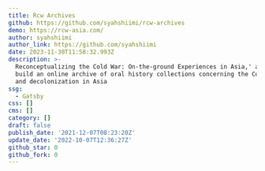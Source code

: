```yaml
---
title: Rcw Archives
github: https://github.com/syahshiimi/rcw-archives
demo: https://rcw-asia.com/
author: syahshiimi
author_link: https://github.com/syahshiimi
date: 2023-11-30T11:58:32.993Z
description: >-
  Reconceptualizing the Cold War: On-the-ground Experiences in Asia,' aims to
  build an online archive of oral history collections concerning the Cold War
  and decolonization in Asia
ssg:
  - Gatsby
css: []
cms: []
category: []
draft: false
publish_date: '2021-12-07T08:23:20Z'
update_date: '2022-10-07T12:36:27Z'
github_star: 0
github_fork: 0
---
```

